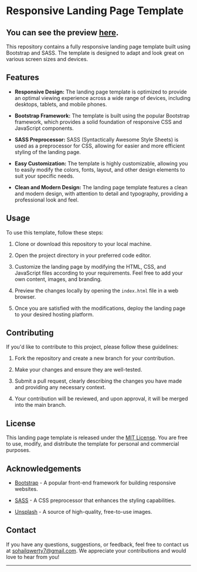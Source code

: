 # Responsive Landing Page Template
## You can see the preview [here](https://sohaildotcss.github.io/).
This repository contains a fully responsive landing page template built using Bootstrap and SASS. The template is designed to adapt and look great on various screen sizes and devices.

## Features

- **Responsive Design:** The landing page template is optimized to provide an optimal viewing experience across a wide range of devices, including desktops, tablets, and mobile phones.

- **Bootstrap Framework:** The template is built using the popular Bootstrap framework, which provides a solid foundation of responsive CSS and JavaScript components.

- **SASS Preprocessor:** SASS (Syntactically Awesome Style Sheets) is used as a preprocessor for CSS, allowing for easier and more efficient styling of the landing page.

- **Easy Customization:** The template is highly customizable, allowing you to easily modify the colors, fonts, layout, and other design elements to suit your specific needs.

- **Clean and Modern Design:** The landing page template features a clean and modern design, with attention to detail and typography, providing a professional look and feel.

## Usage

To use this template, follow these steps:

1. Clone or download this repository to your local machine.

2. Open the project directory in your preferred code editor.

3. Customize the landing page by modifying the HTML, CSS, and JavaScript files according to your requirements. Feel free to add your own content, images, and branding.

4. Preview the changes locally by opening the `index.html` file in a web browser.

5. Once you are satisfied with the modifications, deploy the landing page to your desired hosting platform.

## Contributing

If you'd like to contribute to this project, please follow these guidelines:

1. Fork the repository and create a new branch for your contribution.

2. Make your changes and ensure they are well-tested.

3. Submit a pull request, clearly describing the changes you have made and providing any necessary context.

4. Your contribution will be reviewed, and upon approval, it will be merged into the main branch.

## License

This landing page template is released under the [MIT License](LICENSE). You are free to use, modify, and distribute the template for personal and commercial purposes.

## Acknowledgements

- [Bootstrap](https://getbootstrap.com) - A popular front-end framework for building responsive websites.

- [SASS](https://sass-lang.com) - A CSS preprocessor that enhances the styling capabilities.

- [Unsplash](https://unsplash.com) - A source of high-quality, free-to-use images.

## Contact

If you have any questions, suggestions, or feedback, feel free to contact us at [sohailqwerty7@gmail.com](mailto:sohailqwerty7@gmail.com). We appreciate your contributions and would love to hear from you!

---


